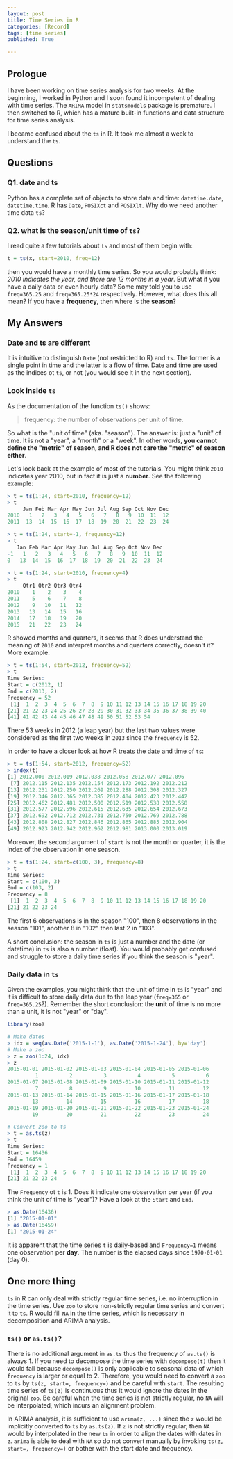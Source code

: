 ```yaml
---
layout: post
title: Time Series in R
categories: [Record]
tags: [time series]
published: True

---
```

## Prologue

I have been working on time series analysis for two weeks. At the beginning, I worked in Python and I soon found it incompetent of dealing with time series. The `ARIMA` model in `statsmodels` package is premature. I then switched to R, which has a mature built-in functions and data structure for time series analysis.

I became confused about the `ts` in R. It took me almost a week to understand the `ts`.


## Questions

### Q1. date and ts
Python has a complete set of objects to store date and time: `datetime.date`, `datetime.time`. R has `Date`, `POSIXct` and `POSIXlt`. Why do we need another time data `ts`?


### Q2. what is the season/unit time of `ts`?

I read quite a few tutorials about `ts` and most of them begin with:

```r
t = ts(x, start=2010, freq=12)
```

then you would have a monthly time series. So you would probably think: *2010 indicates the year, and there are 12 months in a year*. But what if you have a daily data or even hourly data? Some may told you to use `freq=365.25` and `freq=365.25*24` respectively. However, what does this all mean? If you have a **frequency**, then where is the **season**?


## My Answers

### Date and ts are different

It is intuitive to distinguish `Date` (not restricted to R) and `ts`. The former is a single point in time and the latter is a flow of time. Date and time are used as the indices ot `ts`, or not (you would see it in the next section).


### Look inside `ts`

As the documentation of the function `ts()` shows:

> frequency: the number of observations per unit of time.

So what is the "unit of time" (aka. "season"). The answer is: just a "unit" of time. It is not a "year", a "month" or a "week". In other words, **you cannot define the "metric" of season, and R does not care the "metric" of season either**.

Let's look back at the example of most of the tutorials. You might think `2010` indicates year 2010, but in fact it is just a **number**. See the following example:

```r
> t = ts(1:24, start=2010, frequency=12)
> t
     Jan Feb Mar Apr May Jun Jul Aug Sep Oct Nov Dec
2010   1   2   3   4   5   6   7   8   9  10  11  12
2011  13  14  15  16  17  18  19  20  21  22  23  24

> t = ts(1:24, start=-1, frequency=12)
> t
   Jan Feb Mar Apr May Jun Jul Aug Sep Oct Nov Dec
-1   1   2   3   4   5   6   7   8   9  10  11  12
0   13  14  15  16  17  18  19  20  21  22  23  24

> t = ts(1:24, start=2010, frequency=4)
> t
     Qtr1 Qtr2 Qtr3 Qtr4
2010    1    2    3    4
2011    5    6    7    8
2012    9   10   11   12
2013   13   14   15   16
2014   17   18   19   20
2015   21   22   23   24
```

R showed months and quarters, it seems that R does understand the meaning of `2010` and interpret months and quarters correctly, doesn't it? More example.

```r
> t = ts(1:54, start=2012, frequency=52)
> t
Time Series:
Start = c(2012, 1) 
End = c(2013, 2) 
Frequency = 52 
 [1]  1  2  3  4  5  6  7  8  9 10 11 12 13 14 15 16 17 18 19 20
[21] 21 22 23 24 25 26 27 28 29 30 31 32 33 34 35 36 37 38 39 40
[41] 41 42 43 44 45 46 47 48 49 50 51 52 53 54
```

There 53 weeks in 2012 (a leap year) but the last two values were considered as the first two weeks in `2013` since the `frequency` is 52.

In order to have a closer look at how R treats the date and time of `ts`:

```r
> t = ts(1:54, start=2012, frequency=52)
> index(t)
[1] 2012.000 2012.019 2012.038 2012.058 2012.077 2012.096
 [7] 2012.115 2012.135 2012.154 2012.173 2012.192 2012.212
[13] 2012.231 2012.250 2012.269 2012.288 2012.308 2012.327
[19] 2012.346 2012.365 2012.385 2012.404 2012.423 2012.442
[25] 2012.462 2012.481 2012.500 2012.519 2012.538 2012.558
[31] 2012.577 2012.596 2012.615 2012.635 2012.654 2012.673
[37] 2012.692 2012.712 2012.731 2012.750 2012.769 2012.788
[43] 2012.808 2012.827 2012.846 2012.865 2012.885 2012.904
[49] 2012.923 2012.942 2012.962 2012.981 2013.000 2013.019
```

Moreover, the second argument of `start` is not the month or quarter, it is the index of the observation in one season.

```r
> t = ts(1:24, start=c(100, 3), frequency=8)
> t
Time Series:
Start = c(100, 3) 
End = c(103, 2) 
Frequency = 8 
 [1]  1  2  3  4  5  6  7  8  9 10 11 12 13 14 15 16 17 18 19 20
[21] 21 22 23 24
```

The first 6 observations is in the season "100", then 8 observations in the season "101", another 8 in "102" then last 2 in "103".


A short conclusion: the season in `ts` is just a number and the date (or datetime) in `ts` is also a number (float). You would probably get confused and struggle to store a daily time series if you think the season is "year".


### Daily data in `ts`
Given the examples, you might think that the unit of time in `ts` is "year" and it is difficult to store daily data due to the leap year (`freq=365` or `freq=365.25`?). Remember the short conclusion: the **unit** of time is no more than a unit, it is not "year" or "day".

```r
library(zoo)

# Make dates
> idx = seq(as.Date('2015-1-1'), as.Date('2015-1-24'), by='day')
# Make a zoo
> z = zoo(1:24, idx)
> z
2015-01-01 2015-01-02 2015-01-03 2015-01-04 2015-01-05 2015-01-06 
         1          2          3          4          5          6 
2015-01-07 2015-01-08 2015-01-09 2015-01-10 2015-01-11 2015-01-12 
         7          8          9         10         11         12 
2015-01-13 2015-01-14 2015-01-15 2015-01-16 2015-01-17 2015-01-18 
        13         14         15         16         17         18 
2015-01-19 2015-01-20 2015-01-21 2015-01-22 2015-01-23 2015-01-24 
        19         20         21         22         23         24

# Convert zoo to ts
> t = as.ts(z)
> t
Time Series:
Start = 16436 
End = 16459 
Frequency = 1 
 [1]  1  2  3  4  5  6  7  8  9 10 11 12 13 14 15 16 17 18 19 20
[21] 21 22 23 24
```

The `Frequency` ot `t` is 1. Does it indicate one observation per year (if you think the unit of time is "year")? Have a look at the `Start` and `End`.

```r
> as.Date(16436)
[1] "2015-01-01"
> as.Date(16459)
[1] "2015-01-24"
```

It is apparent that the time series `t` is daily-based and `Frequency=1` means one observation per **day**. The number is the elapsed days since `1970-01-01` (day 0).



## One more thing

`ts` in R can only deal with strictly regular time series, i.e. no interruption in the time series. Use `zoo` to store non-strictly regular time series and convert it to `ts`. R would fill `NA` in the time series, which is necessary in decomposition and ARIMA analysis.

### `ts()` or `as.ts()`?

There is no additional argument in `as.ts` thus the frequency of `as.ts()` is always 1. If you need to decompose the time series with `decompose(t)` then it would fail because `decompose()` is only applicable to seasonal data of which `frequency` is larger or equal to 2. Therefore, you would need to convert a `zoo` to `ts` by `ts(z, start=, frequency=)` and be careful with `start`. The resulting time series of `ts(z)` is continuous thus it would ignore the dates in the original `zoo`. Be careful when the time series is not strictly regular, no `NA` will be interpolated, which incurs an alignment problem.

In ARIMA analysis, it is sufficient to use `arima(z, ...)` since the `z` would be implicitly converted to `ts` by `as.ts(z)`. If `z` is not strictly regular, then `NA` would by interpolated in the new `ts` in order to align the dates with dates in `z`. `arima` is able to deal with `NA` so do not convert manually by invoking `ts(z, start=, frequency=)` or bother with the start date and frequency.


